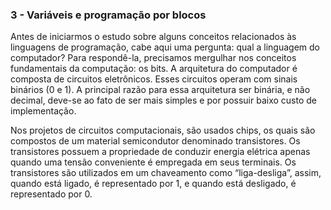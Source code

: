 ### 3 - Variáveis e programação por blocos 

Antes de iniciarmos o estudo sobre alguns conceitos relacionados às linguagens de programação, cabe aqui uma pergunta: qual a linguagem do computador? Para respondê-la, precisamos mergulhar nos conceitos fundamentais da computação: os bits. A arquitetura do computador é composta de circuitos eletrônicos. Esses circuitos operam com sinais binários (0 e 1). A principal razão para essa arquitetura ser binária, e não decimal, deve-se ao fato de ser mais simples e por possuir baixo custo de implementação.

Nos projetos de circuitos computacionais, são usados chips, os quais são compostos de um material semicondutor denominado transistores. Os transistores possuem a propriedade de conduzir energia elétrica apenas quando uma tensão conveniente é empregada em seus terminais. Os transistores são utilizados em um chaveamento como “liga-desliga”, assim, quando está ligado, é representado por 1, e quando está desligado, é representado por 0.
